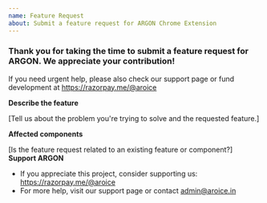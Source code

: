 ```yaml
---
name: Feature Request
about: Submit a feature request for ARGON Chrome Extension
---
```


### Thank you for taking the time to submit a feature request for ARGON. We appreciate your contribution!
If you need urgent help, please also check our support page or fund development at https://razorpay.me/@aroice

**Describe the feature**

[Tell us about the problem you're trying to solve and the requested feature.]


**Affected components**

[Is the feature request related to an existing feature or component?]
**Support ARGON**
- If you appreciate this project, consider supporting us: https://razorpay.me/@aroice
- For more help, visit our support page or contact admin@aroice.in